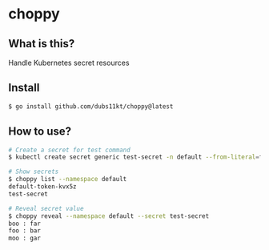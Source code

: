 # choppy

## What is this?

Handle Kubernetes secret resources


## Install

```bash
$ go install github.com/dubs11kt/choppy@latest
```


## How to use?

```bash
# Create a secret for test command
$ kubectl create secret generic test-secret -n default --from-literal=foo=bar --from-literal=boo=far --from-literal=moo=gar

# Show secrets
$ choppy list --namespace default
default-token-kvx5z
test-secret

# Reveal secret value
$ choppy reveal --namespace default --secret test-secret
boo : far
foo : bar
moo : gar
```
